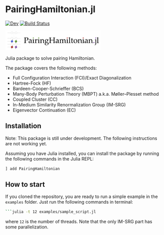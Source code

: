 # PairingHamiltonian.jl

[![Dev](https://img.shields.io/badge/docs-dev-blue.svg)](https://SotaYoshida.github.io/NuclearToolkit.jl/dev)
[![Build Status](https://github.com/SotaYoshida/PairingHamiltonian.jl/actions/workflows/CI.yml/badge.svg?branch=dev)](https://github.com/SotaYoshida/PairingHamiltonian.jl/actions/workflows/CI.yml/badge.svg?branch=dev)

<img src="https://github.com/SotaYoshida/PairingHamiltonian.jl/blob/main/logo/logo_PairingHamiltonian.png?raw=true" width=60%>

Julia package to solve pairing Hamiltonian.

The package covers the following methods:

- Full Configuration Interaction (FCI)/Exact Diagonalization
- Hartree-Fock (HF)
- Bardeen-Cooper-Schrieffer (BCS)
- Many-Body Perturbation Theory (MBPT) a.k.a.  Møller–Plesset method
- Coupled Cluster (CC) 
- In-Medium Similarity Renormalization Group (IM-SRG)
- Eigenvector Continuation (EC)

## Installation

Note: This package is still under development. The following instructions are not working yet.

Assuming you have Julia installed, you can install the package by running the following commands in the Julia REPL:
```julia
] add PairingHamiltonian
``` 

## How to start

If you cloned the repository, you are ready to run a simple example in the `examples` folder. Just run the following commands in terminal:

```bash
```julia -t 12 examples/sample_script.jl
```

where `12` is the number of threads. Note that the only IM-SRG part has some parallelization.


